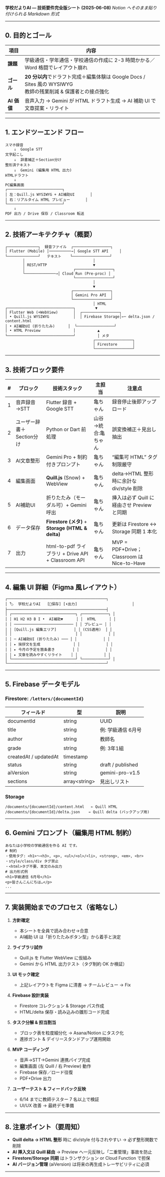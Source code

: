**学校だよりAI ― 技術要件完全版シート (2025-06-08)**
*Notion へそのまま貼り付けられる Markdown 形式*

---

## 0. 目的とゴール

| 項目        | 内容                                                                            |
| --------- | ----------------------------------------------------------------------------- |
| **課題**    | 学級通信・学年通信・学校通信の作成に 2-3 時間かかる／Word 格闘でレイアウト崩れ                                  |
| **ゴール**   | **20 分以内**でドラフト完成＋編集体験は Google Docs / Sites 風の WYSIWYG<br>教師の残業削減 & 保護者との接点強化 |
| **AI 価値** | 音声入力 → Gemini が HTML ドラフト生成 → AI 補助 UI で文章提案・リライト                             |

---

## 1. エンドツーエンド フロー

```plaintext
スマホ録音
    ↓  Google STT
文字起こし
    ↓  辞書補正＋Section分け
整形済テキスト
    ↓  Gemini (編集用 HTML 出力)
HTMLドラフト
    ↓
PC編集画面
┌─────────────────────────┐
│ 左：Quill.js WYSIWYG + AI補助UI       │
│ 右：リアルタイム HTML プレビュー       │
└─────────────────────────┘
    ↓
PDF 出力 / Drive 保存 / Classroom 転送
```

---

## 2. 技術アーキテクチャ（概要）

```
┌──────────────┐  録音ファイル  ┌─────────────────┐
│ Flutter (Mobile) │──────────→│ Google STT API     │
└──────────────┘   テキスト    └─────────────────┘
        │                               │
        │ REST/HTTP                     ▼
        │                      ┌─────────────────┐
        └──────────────→│ Cloud Run (Pre-proc) │
                               └─────────────────┘
                                        │
                                        ▼
                              ┌─────────────────┐
                              │ Gemini Pro API  │
                              └─────────────────┘
                                        │ HTML
┌──────────────────────────────┐         ▼
│ Flutter Web (+WebView)       │  ┌─────────────────┐
│ • Quill.js WYSIWYG           │  │ Firebase Storage│←─ delta.json / content.html
│ • AI補助UI (折りたたみ)      │  └─────────────────┘
│ • HTML Preview               │          ▲
└──────────────────────────────┘          │ メタ
                                        ┌─────────────────┐
                                        │ Firestore       │
                                        └─────────────────┘
```

---

## 3. 技術ブロック要件

| # | ブロック             | 技術スタック                                          | 主担当        | 注意点                                      |
| - | ---------------- | ----------------------------------------------- | ---------- | ---------------------------------------- |
| 1 | 音声録音→STT         | Flutter 録音 + Google STT                         | 亀ちゃん       | 録音停止後即アップロード                             |
| 2 | ユーザー辞書＋Section分け | Python or Dart 前処理                              | 山谷→統合:亀ちゃん | 誤変換補正＋見出し抽出                              |
| 3 | AI文章整形           | Gemini Pro + 制約付きプロンプト                          | 亀ちゃん       | “編集可 HTML” タグ制限厳守                        |
| 4 | 編集画面             | **Quill.js** (Snow) + WebView                   | 亀ちゃん       | delta→HTML 整形時に余計な div/style 削除          |
| 5 | AI補助UI           | 折りたたみ（モーダル可）+ Gemini 呼出                         | 亀ちゃん       | 挿入は必ず Quill に経由させ Preview と同期            |
| 6 | データ保存            | **Firestore (メタ)** + **Storage (HTML & delta)** | 亀ちゃん       | 更新は Firestore ↔ Storage 同期 1 本化          |
| 7 | 出力               | html-to-pdf ライブラリ + Drive API + Classroom API   | 亀ちゃん       | MVP = PDF+Drive；Classroom は Nice-to-Have |

---

## 4. 編集 UI 詳細（Figma 風レイアウト）

```
┌─────────────────────────────────────────────┐
│ 🏷  学校だよりAI   [🔄保存] [⬇出力]                         │
├─────────────────────────────────────────────┤
│ ┌─────────────────────────────┐ ┌────────────┐ │
│ │ H1 H2 H3 B I •  AI補助▼      │ │  HTML      │ │
│ │ ─────────────────────────── │ │ プレビュー │ │
│ │ [Quill.js 編集エリア]        │ │ (CSS適用)  │ │
│ │                             │ │            │ │
│ │ ─ AI補助UI (折りたたみ) ─── │ │            │ │
│ │ ▸ 挨拶文を生成               │ │            │ │
│ │ ▸ 今月の予定を箇条書き        │ │            │ │
│ │ ▸ 文章を読みやすくリライト    │ │            │ │
│ └─────────────────────────────┘ └────────────┘ │
└─────────────────────────────────────────────┘
```

---

## 5. Firebase データモデル

### Firestore: `/letters/{documentId}`

| フィールド                 | 型              | 説明                |
| --------------------- | -------------- | ----------------- |
| documentId            | string         | UUID              |
| title                 | string         | 例: 学級通信 6月号       |
| author                | string         | 教師名               |
| grade                 | string         | 例: 3年1組           |
| createdAt / updatedAt | timestamp      |                   |
| status                | string         | draft / published |
| aiVersion             | string         | gemini-pro-v1.5   |
| sections              | array\<string> | 見出しリスト            |

### Storage

```
/documents/{documentId}/content.html   ← Quill HTML
/documents/{documentId}/delta.json    ← Quill delta (バックアップ用)
```

---

## 6. Gemini プロンプト（編集用 HTML 制約）

```
あなたは小学校の学級通信を作る AI です。
# 制約
・使用タグ: <h1>〜<h3>, <p>, <ul>/<ol>/<li>, <strong>, <em>, <br>
・style/class/div タグ禁止
・<html>タグ不要、本文のみ出力
# 出力形式例
<h1>学級通信 6月号</h1>
<p>皆さんこんにちは…</p>
...
```

---

## 7. 実装開始までのプロセス（省略なし）

1. **方針確定**

   * 本シートを全員で読み合わせ→合意
   * AI補助 UI は「折りたたみボタン型」から着手と決定
2. **ライブラリ試作**

   * Quill.js を Flutter WebView に仮組み
   * Gemini から HTML 出力テスト（タグ制約 OK か検証）
3. **UI モック確定**

   * 上記レイアウトを Figma に清書 → チームレビュー → Fix
4. **Firebase 設計実装**

   * Firestore コレクション & Storage パス作成
   * HTML/delta 保存・読み込みの雛形コード完成
5. **タスク分解 & 担当割当**

   * ブロック表を粒度細分化 → Asana/Notion にタスク化
   * 進捗ガント & デイリースタンドアップ運用開始
6. **MVP コーディング**

   * 音声→STT→Gemini 連携パイプ完成
   * 編集画面 (左 Quill / 右 Preview) 動作
   * Firebase 保存／ロード往復
   * PDF+Drive 出力
7. **ユーザーテスト & フィードバック反映**

   * 6/14 までに教師テスター 7 名以上で検証
   * UI/UX 改善 → 最終デモ準備

---

## 8. 注意ポイント（要周知）

* **Quill delta → HTML 整形** 時に div/style 付与されやすい → 必ず整形関数で削除
* **AI 挿入文は Quill 経由** → Preview へ一元反映し「二重管理」事故を防止
* **Firestore/Storage 同期** はトランザクション or Cloud Function で担保
* **AI バージョン管理** (aiVersion) は将来の再生成トレーサビリティに必須

---

